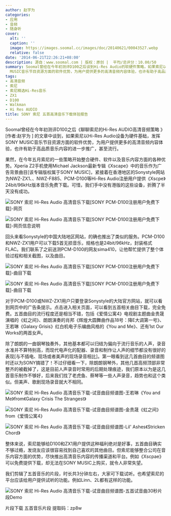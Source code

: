 ```yaml
---
author: 赵宇为
categories:
- 应用
- 音频
- 随身听
cover:
  alt: ''
  caption: ''
  image: https://images.soomal.cc/images/doc/20140621/00043527.webp
  relative: false
date: '2014-06-21T22:26:21+08:00'
description: 源自：www.soomal.com | 版权：原创 |  平均/总评分：10.00/50
summary: Soomal曾经在今年初测评D100之后谈到Hi-Res Audio的软硬件策略，如果索尼以Hi-Res Audio设备为硬件基础，发挥SONY
  MUSIC音乐节目资源方面的软件优势，为用户提供更多的高清音频内容体验，也许有助于高品质音乐内容的进一步推广，甚至流行。果然，索尼提供了一些高清曲目下载……
tags:
- 高清音频
- 索尼
- 索尼精选Hi-Res音乐
- ZX1
- D100
- Walkman
- Hi Res AUDIO
title: SONY 索尼 五首高清音乐下载体验报告
---
```


Soomal曾经在今年初测评D100之后《聊聊索尼的Hi-Res AUDIO高清音频策略 》[作者:赵宇为 ]
的文章中谈到，如果索尼以Hi-Res Audio设备为硬件基础，发挥SONY MUSIC音乐节目资源方面的软件优势，为用户提供更多的高清音频内容体验，也许有助于高品质音乐内容的进一步推广，甚至流行。







果然，在今年五月索尼的一些策略开始整合硬件、软件以及音乐内容方面的各种优势。Xperia Z2手机使用Michael Jackson最新专辑《Xscape》中的音乐作为广告背景曲目[该专辑版权属于SONY MUSIC]，紧接着在香港地区的Sonystyle网站为NWZ-ZX1、、NWZ-F885、PCM-D100等Hi-Res Audio注册用户提供《Xscpe》24bit/96kHz版本音乐免费下载。可惜，我们手中没有港版的这些设备，折腾了半天没有成功。



![SONY 索尼 Hi-Res Audio 高清音乐下载[SONY PCM-D100注册用户免费下载]-网页](https://images.soomal.cc/images/doc/20140621/00043519_01.webp)



![SONY 索尼 Hi-Res Audio 高清音乐下载[SONY PCM-D100注册用户免费下载]-网页信息说明](https://images.soomal.cc/images/doc/20140621/00043520_01.webp)



回头来看Sonystyle的中国大陆地区网站，的确也推出了类似的服务。PCM-D100和NWZ-ZX1用户可以下载5首无损音乐，规格也是24bit/96kHz，封装格式FLAC。我们联系了之前送测PCM-D100的网友sima410，让他帮忙提供了整个体验过程和相关截图，以及曲目。



![SONY 索尼 Hi-Res Audio 高清音乐下载[SONY PCM-D100注册用户免费下载]-曲目下载](https://images.soomal.cc/images/doc/20140621/00043521_01.webp)



![SONY 索尼 Hi-Res Audio 高清音乐下载[SONY PCM-D100注册用户免费下载]-曲目下载](https://images.soomal.cc/images/doc/20140621/00043522_01.webp)



对于PCM-D100或NWZ-ZX1用户只要登录Sonystyle的大陆官方网站，就可以看到网页中的广告条提示。点击进入相关页面，可以看到五首相关曲目下载，完全免费。五首曲目的流行程度还是相当不错，包括《爱情公寓4》电视剧主题曲金贵晟演唱的《虹之间》、朗朗演奏的肖邦《辉煌大圆舞曲作品18号：降E大调第一号》、王若琳《Galaxy Grisis》红白机电子乐编曲风格的《You and Me》、还有1st Our Works的两首女声。



除了朗朗的一曲钢琴独奏外，其他基本都可以归结为偏向于流行音乐的人声，录音水准并不算特别高，而现代电声化的配器、录音和制作让人声的细节都没有很好的表现[与不插电、现场或者美声的现场录音相比]。第一眼看到这几首曲目的频谱图时还以为SONY搞错了！不过仔细看一下，除朗朗钢琴外，其他几首高频顶部非常整齐的被截掉了，这是目前人声录音时常用的后期处理痕迹，我们原本以为是这几首音乐制作不够好，后来我们找了老虎鱼、蔡琴等一些人声录音，趋势也和这个类似。但美声、歌剧现场录音就大不相同。



![SONY 索尼 Hi-Res Audio 高清音乐下载-试音曲目频谱图-王若琳《You and Me》from《Galaxy Crisis The Strangest》](https://images.soomal.cc/images/doc/20140621/00043523.webp)



![SONY 索尼 Hi-Res Audio 高清音乐下载-试音曲目频谱图-金贵晟《虹之间》from《爱情公寓4》](https://images.soomal.cc/images/doc/20140621/00043524.webp)



![SONY 索尼 Hi-Res Audio 高清音乐下载-试音曲目频谱图-Lil' Ashes《Stricken Chord》](https://images.soomal.cc/images/doc/20140621/00043525.webp)



整体来说，索尼能够给D100和ZX1用户提供这种福利绝对是好事，五首曲目确实不够过瘾，发烧友应该很容易找到自己喜欢的其他曲目。但索尼能够整合公司在音乐内容方面的优势，尽快推出高清音乐内容的传播渠道和平台。例如《Xscpae》可以免费提供下载，却无法在SONY MUSIC上购买，就令人非常失望。



我们剪辑了五首音乐的片段，时长共3分钟左右，大家可下载试听。也希望索尼的平台应该给用户提供试听的功能。例如Linn、2L都有这样的功能。



![SONY 索尼 Hi-Res Audio 高清音乐下载-试音曲目频谱图-五首试音曲30秒片段Demo](https://images.soomal.cc/images/doc/20140621/00043526.webp)



片段下载
五首音乐片段
提取码：zp8w